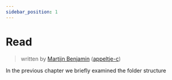 ```yaml
---
sidebar_position: 1
---
```


# Read

> written by [Martijn Benjamin](https://www.linkedin.com/in/martijn-benjamin/) ([appeltje-c](https://github.com/appeltje-c))

In the previous chapter we briefly examined the folder structure

